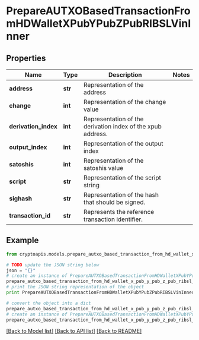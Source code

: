# PrepareAUTXOBasedTransactionFromHDWalletXPubYPubZPubRIBSLVinInner


## Properties
Name | Type | Description | Notes
------------ | ------------- | ------------- | -------------
**address** | **str** | Representation of the address | 
**change** | **int** | Representation of the change value | 
**derivation_index** | **int** | Representation of the derivation index of the xpub address. | 
**output_index** | **int** | Representation of the output index | 
**satoshis** | **int** | Representation of the satoshis value | 
**script** | **str** | Representation of the script string | 
**sighash** | **str** | Representation of the hash that should be signed. | 
**transaction_id** | **str** | Represents the reference transaction identifier. | 

## Example

```python
from cryptoapis.models.prepare_autxo_based_transaction_from_hd_wallet_x_pub_y_pub_z_pub_ribsl_vin_inner import PrepareAUTXOBasedTransactionFromHDWalletXPubYPubZPubRIBSLVinInner

# TODO update the JSON string below
json = "{}"
# create an instance of PrepareAUTXOBasedTransactionFromHDWalletXPubYPubZPubRIBSLVinInner from a JSON string
prepare_autxo_based_transaction_from_hd_wallet_x_pub_y_pub_z_pub_ribsl_vin_inner_instance = PrepareAUTXOBasedTransactionFromHDWalletXPubYPubZPubRIBSLVinInner.from_json(json)
# print the JSON string representation of the object
print PrepareAUTXOBasedTransactionFromHDWalletXPubYPubZPubRIBSLVinInner.to_json()

# convert the object into a dict
prepare_autxo_based_transaction_from_hd_wallet_x_pub_y_pub_z_pub_ribsl_vin_inner_dict = prepare_autxo_based_transaction_from_hd_wallet_x_pub_y_pub_z_pub_ribsl_vin_inner_instance.to_dict()
# create an instance of PrepareAUTXOBasedTransactionFromHDWalletXPubYPubZPubRIBSLVinInner from a dict
prepare_autxo_based_transaction_from_hd_wallet_x_pub_y_pub_z_pub_ribsl_vin_inner_form_dict = prepare_autxo_based_transaction_from_hd_wallet_x_pub_y_pub_z_pub_ribsl_vin_inner.from_dict(prepare_autxo_based_transaction_from_hd_wallet_x_pub_y_pub_z_pub_ribsl_vin_inner_dict)
```
[[Back to Model list]](../README.md#documentation-for-models) [[Back to API list]](../README.md#documentation-for-api-endpoints) [[Back to README]](../README.md)


